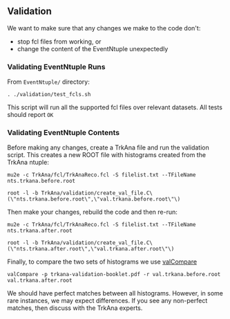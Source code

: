 ## Validation

We want to make sure that any changes we make to the code don't:
* stop fcl files from working, or
* change the content of the EventNtuple unexpectedly

### Validating EventNtuple Runs
From ```EventNtuple/``` directory:

```
. ./validation/test_fcls.sh
```

This script will run all the supported fcl files over relevant datasets. All tests should report ```OK```

### Validating EventNtuple Contents

Before making any changes, create a TrkAna file and run the validation script. This creates a new ROOT file with histograms created from the TrkAna ntuple:

```
mu2e -c TrkAna/fcl/TrkAnaReco.fcl -S filelist.txt --TFileName nts.trkana.before.root

root -l -b TrkAna/validation/create_val_file.C\(\"nts.trkana.before.root\",\"val.trkana.before.root\"\)
```

Then make your changes, rebuild the code and then re-run:

```
mu2e -c TrkAna/fcl/TrkAnaReco.fcl -S filelist.txt --TFileName nts.trkana.after.root

root -l -b TrkAna/validation/create_val_file.C\(\"nts.trkana.after.root\",\"val.trkana.after.root\"\)
```

Finally, to compare the two sets of histograms we use [valCompare](https://mu2ewiki.fnal.gov/wiki/Validation#valCompare)

```
valCompare -p trkana-validation-booklet.pdf -r val.trkana.before.root val.trkana.after.root
```

We should have perfect matches between all histograms. However, in some rare instances, we may expect differences. If you see any non-perfect matches, then discuss with the TrkAna experts.
